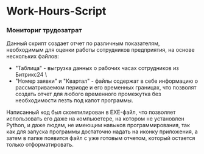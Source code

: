 # Work-Hours-Script

### Мониториг трудозатрат 

Данный скрипт создает отчет по различным показателям, необходимым для оценки работы сотрудников предприятия, на основе нескольких файлов: 
- "Таблица" - выгрузка данных о рабочих часах сотрудников из Битрикс24 \
- "Номер заявки" и "Квартал" - файлы содержат в себе информацию о рассматриваемом периоде и его временных границах, что позволят создать отчет для любого временного промежутка без необходимости лезть под капот программы.

Написанный код был скомпилирован в EXE-файл, что позволяет использовать его даже на компьюетере, на котором не установлен Python, и даже людям, не имеющим навыков программирования, так как для запуска программы достаточно надать на иконку приложения, а затем в папке появится файл с уже готовым отчетом, который остается только отформатировать. 
